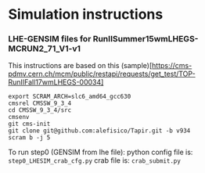 # Simulation instructions

### LHE-GENSIM files for RunIISummer15wmLHEGS-MCRUN2_71_V1-v1

This instructions are based on this (sample)[https://cms-pdmv.cern.ch/mcm/public/restapi/requests/get_test/TOP-RunIIFall17wmLHEGS-00034]

~~~
export SCRAM_ARCH=slc6_amd64_gcc630
cmsrel CMSSW_9_3_4
cd CMSSW_9_3_4/src
cmsenv
git cms-init
git clone git@github.com:alefisico/Tapir.git -b v934
scram b -j 5
~~~

To run step0 (GENSIM from lhe file):
python config file is: `step0_LHESIM_crab_cfg.py`
crab file is: `crab_submit.py`
